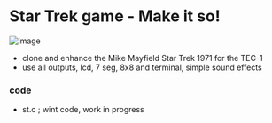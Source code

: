 # Star Trek game - Make it so!

![image](https://github.com/user-attachments/assets/4a36ce61-d774-4ce3-bb17-0ea3bcf334d0)

- clone and enhance the Mike Mayfield Star Trek 1971 for the TEC-1
- use all outputs, lcd, 7 seg, 8x8 and terminal, simple sound effects

### code 
- st.c ; wint code, work in progress




 
